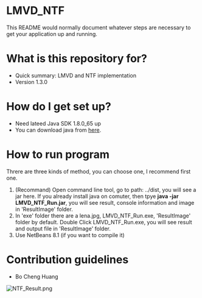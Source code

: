 # LMVD_NTF

This README would normally document whatever steps are necessary to get your application up and running.

# What is this repository for? ###

* Quick summary: LMVD and NTF implementation
* Version 1.3.0

# How do I get set up? ###

* Need lateed Java SDK 1.8.0_65 up
* You can download java from [here](http://java.com/zh_TW/download/manual.jsp).

# How to run program ###
Threre are three kinds of method, you can choose one, I recommend first one.

1. (Recommand) Open command line tool, go to path: ../dist, you will see a jar here. If you already install java on comuter, then tpye **java -jar LMVD_NTF_Run.jar**, you will see result, console information and image in 'ResultImage' folder.
2. In 'exe' folder there are a lena.jpg, LMVD_NTF_Run.exe, 'ResultImage' folder by default. Double Click LMVD_NTF_Run.exe, you will see result and output file in 'ResultImage' folder.
3. Use NetBeans 8.1 (if you want to compile it)

# Contribution guidelines ###
* Bo Cheng Huang

![NTF_Result.png](https://bitbucket.org/repo/L9qAqM/images/102061573-NTF_Result.png)